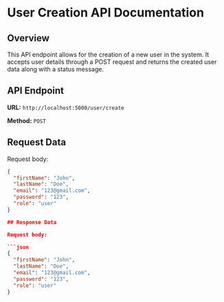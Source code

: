 # User Creation API Documentation

## Overview
This API endpoint allows for the creation of a new user in the system. It accepts user details through a POST request and returns the created user data along with a status message.

## API Endpoint
**URL:** `http://localhost:5000/user/create`

**Method:** `POST`

## Request Data

Request body:

```json
{
  "firstName": "John",
  "lastName": "Doe",
  "email": "123@gmail.com",
  "password": "123",
  "role": "user"
}

## Response Data

Request body:

```json
{
  "firstName": "John",
  "lastName": "Doe",
  "email": "123@gmail.com",
  "password": "123",
  "role": "user"
}